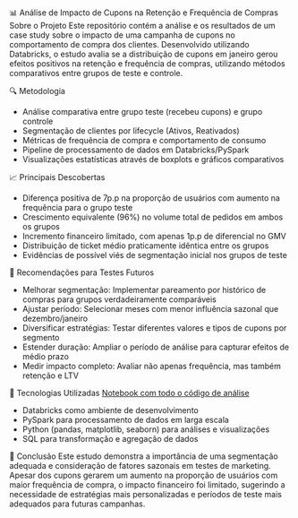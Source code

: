 📊 Análise de Impacto de Cupons na Retenção e Frequência de Compras
Sobre o Projeto
Este repositório contém a análise e os resultados de um case study sobre o impacto de uma campanha de cupons no comportamento de compra dos clientes.
Desenvolvido utilizando Databricks, o estudo avalia se a distribuição de cupons em janeiro gerou efeitos positivos na retenção e frequência de compras, utilizando métodos comparativos entre grupos de teste e controle.

🔍 Metodologia
- Análise comparativa entre grupo teste (recebeu cupons) e grupo controle
- Segmentação de clientes por lifecycle (Ativos, Reativados)
- Métricas de frequência de compra e comportamento de consumo
- Pipeline de processamento de dados em Databricks/PySpark
- Visualizações estatísticas através de boxplots e gráficos comparativos

📈 Principais Descobertas
- Diferença positiva de 7p.p na proporção de usuários com aumento na frequência para o grupo teste
- Crescimento equivalente (96%) no volume total de pedidos em ambos os grupos
- Incremento financeiro limitado, com apenas 1p.p de diferencial no GMV
- Distribuição de ticket médio praticamente idêntica entre os grupos
- Evidências de possível viés de segmentação inicial nos grupos de teste

🚀 Recomendações para Testes Futuros
- Melhorar segmentação: Implementar pareamento por histórico de compras para grupos verdadeiramente comparáveis
- Ajustar período: Selecionar meses com menor influência sazonal que dezembro/janeiro
- Diversificar estratégias: Testar diferentes valores e tipos de cupons por segmento
- Estender duração: Ampliar o período de análise para capturar efeitos de médio prazo
- Medir impacto completo: Avaliar não apenas frequência, mas também retenção e LTV

🔧 Tecnologias Utilizadas
[Notebook com todo o código de análise](https://databricks-prod-cloudfront.cloud.databricks.com/public/4027ec902e239c93eaaa8714f173bcfc/3784791387979450/4200594088774411/1562852484070077/latest.html)
- Databricks como ambiente de desenvolvimento
- PySpark para processamento de dados em larga escala
- Python (pandas, matplotlib, seaborn) para análises e visualizações
- SQL para transformação e agregação de dados

📝 Conclusão
Este estudo demonstra a importância de uma segmentação adequada e consideração de fatores sazonais em testes de marketing.
Apesar dos cupons gerarem um aumento na proporção de usuários com maior frequência de compra, o impacto financeiro foi limitado, sugerindo a necessidade de estratégias mais personalizadas e períodos de teste mais adequados para futuras campanhas.
